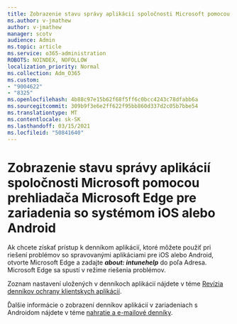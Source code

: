 ```yaml
---
title: Zobrazenie stavu správy aplikácií spoločnosti Microsoft pomocou prehliadača Microsoft Edge pre zariadenia so systémom iOS alebo Android
ms.author: v-jmathew
author: v-jmathew
manager: scotv
audience: Admin
ms.topic: article
ms.service: o365-administration
ROBOTS: NOINDEX, NOFOLLOW
localization_priority: Normal
ms.collection: Adm_O365
ms.custom:
- "9004622"
- "8325"
ms.openlocfilehash: 4b88c97e15b62f68f5ff6c0bcc4243c78dfabb6a
ms.sourcegitcommit: 309b9f3e6e2ff622f95bb860d337d2c05b7bbe54
ms.translationtype: MT
ms.contentlocale: sk-SK
ms.lasthandoff: 03/15/2021
ms.locfileid: "50841640"
---
```

# <a name="view-the-management-status-of-microsoft-apps-using-microsoft-edge-for-ios-or-android-devices"></a>Zobrazenie stavu správy aplikácií spoločnosti Microsoft pomocou prehliadača Microsoft Edge pre zariadenia so systémom iOS alebo Android

Ak chcete získať prístup k denníkom aplikácií, ktoré môžete použiť pri riešení problémov so spravovanými aplikáciami pre iOS alebo Android, otvorte Microsoft Edge a zadajte ***about: intunehelp*** do poľa Adresa. Microsoft Edge sa spustí v režime riešenia problémov.

Zoznam nastavení uložených v denníkoch aplikácií nájdete v téme [Revízia denníkov ochrany klientskych aplikácií](https://go.microsoft.com/fwlink/?linkid=2141401).

Ďalšie informácie o zobrazení denníkov aplikácií v zariadeniach s Androidom nájdete v téme [nahratie a e-mailové denníky](https://go.microsoft.com/fwlink/?linkid=2141408).
